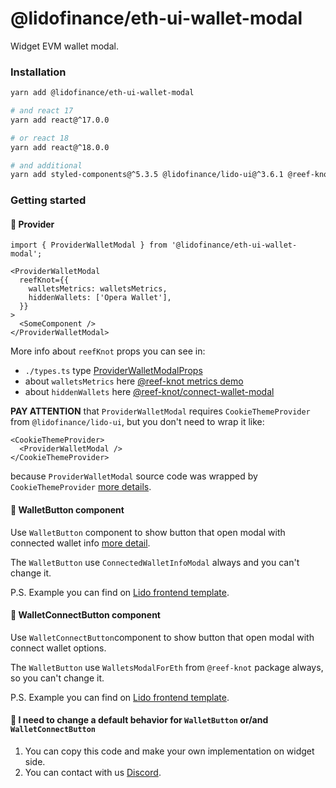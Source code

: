 # @lidofinance/eth-ui-wallet-modal

Widget EVM wallet modal.

### Installation
```bash
yarn add @lidofinance/eth-ui-wallet-modal

# and react 17
yarn add react@^17.0.0

# or react 18
yarn add react@^18.0.0

# and additional
yarn add styled-components@^5.3.5 @lidofinance/lido-ui@^3.6.1 @reef-knot/connect-wallet-modal@^0.5.2 @reef-knot/web3-react@^0.3.0 @lidofinance/ui-primitives@^<TODO> @lidofinance/eth-ui-primitives@^<TODO>
```

### Getting started

#### 🔮 Provider

```tsx
import { ProviderWalletModal } from '@lidofinance/eth-ui-wallet-modal';

<ProviderWalletModal
  reefKnot={{
    walletsMetrics: walletsMetrics,
    hiddenWallets: ['Opera Wallet'],
  }}
>
  <SomeComponent />
</ProviderWalletModal>
```
More info about `reefKnot` props you can see in:
- `./types.ts` type [ProviderWalletModalProps](./packages/packages/eth/ui/wallet-modal/src/types.ts)
- about `walletsMetrics` here [@reef-knot metrics demo](https://github.com/lidofinance/reef-knot/blob/main/apps/demo-react/util/metrics.ts)
- about `hiddenWallets` here [@reef-knot/connect-wallet-modal](https://github.com/lidofinance/reef-knot/blob/main/packages/connect-wallet-modal/README.md)

**PAY ATTENTION** that `ProviderWalletModal` requires `CookieThemeProvider` from `@lidofinance/lido-ui`,
but you don't need to wrap it like:
```tsx
<CookieThemeProvider>
  <ProviderWalletModal />
</CookieThemeProvider>
```
because `ProviderWalletModal` source code was wrapped by `CookieThemeProvider` [more details](./packages/eth/ui/wallet-modal/src/provider.tsx).

#### 👛 WalletButton component

Use `WalletButton` component to show button that open modal with connected wallet info [more detail](./packages/eth/ui/wallet-modal/src/components/connectedWalletInfoModal).

The `WalletButton` use `ConnectedWalletInfoModal` always and you can't change it.

P.S. Example you can find on [Lido frontend template](https://github.com/lidofinance/lido-frontend-template).


#### 👛 WalletConnectButton component

Use `WalletConnectButton`component to show button that open modal with connect wallet options.

The `WalletButton` use `WalletsModalForEth` from `@reef-knot` package always, so you can't change it.

P.S. Example you can find on [Lido frontend template](https://github.com/lidofinance/lido-frontend-template).

#### 🤔 I need to change a default behavior for `WalletButton` or/and `WalletConnectButton`

1. You can copy this code and make your own implementation on widget side.
2. You can contact with us [Discord](https://discord.com/channels/761182643269795850/931178453754081290).
